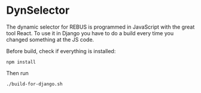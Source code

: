 # DynSelector
The dynamic selector for REBUS is programmed in JavaScript with the great tool React. 
To use it in Django you have to do a build every time you changed something at the JS code.


Before build, check if everything is installed:
```
npm install
```

Then run
```
./build-for-django.sh
```